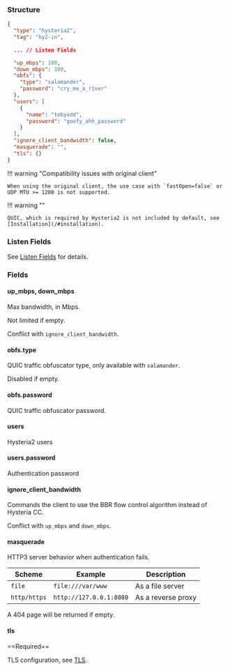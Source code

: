 ### Structure

```json
{
  "type": "hysteria2",
  "tag": "hy2-in",
  
  ... // Listen Fields

  "up_mbps": 100,
  "down_mbps": 100,
  "obfs": {
    "type": "salamander",
    "password": "cry_me_a_r1ver"
  },
  "users": [
    {
      "name": "tobyxdd",
      "password": "goofy_ahh_password"
    }
  ],
  "ignore_client_bandwidth": false,
  "masquerade": "",
  "tls": {}
}
```

!!! warning "Compatibility issues with original client"
    
    When using the original client, the use case with `fastOpen=false` or UDP MTU >= 1200 is not supported.

!!! warning ""

    QUIC, which is required by Hysteria2 is not included by default, see [Installation](/#installation).

### Listen Fields

See [Listen Fields](/configuration/shared/listen) for details.

### Fields

#### up_mbps, down_mbps

Max bandwidth, in Mbps.

Not limited if empty.

Conflict with `ignore_client_bandwidth`.

#### obfs.type

QUIC traffic obfuscator type, only available with `salamander`.

Disabled if empty.

#### obfs.password

QUIC traffic obfuscator password.

#### users

Hysteria2 users

#### users.password

Authentication password

#### ignore_client_bandwidth

Commands the client to use the BBR flow control algorithm instead of Hysteria CC.

Conflict with `up_mbps` and `down_mbps`.

#### masquerade

HTTP3 server behavior when authentication fails.

| Scheme       | Example                 | Description        |
|--------------|-------------------------|--------------------|
| `file`       | `file:///var/www`       | As a file server   |
| `http/https` | `http://127.0.0.1:8080` | As a reverse proxy |

A 404 page will be returned if empty.

#### tls

==Required==

TLS configuration, see [TLS](/configuration/shared/tls/#inbound).